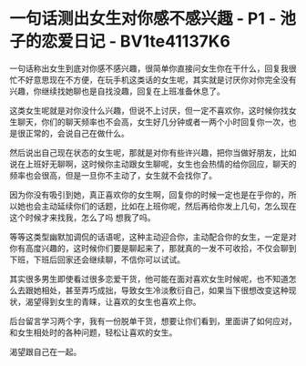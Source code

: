 # 一句话测出女生对你感不感兴趣 - P1 - 池子的恋爱日记 - BV1te41137K6

一句话称出女生到底对你感不感兴趣，很简单你直接问女生你在干什么，回复我很忙不好意思现在不方便，在玩手机这类话的女生呢，其实就是讨厌你对你完全没有兴趣，你继续找她聊也是自找没趣，回复在上班准备休息了。

这类女生呢就是对你没什么兴趣，但说不上讨厌，但一定不喜欢你，这时候你找女生聊天，你们的聊天频率也不会高，女生好几分钟或者一两个小时回复你一次，也是很正常的，会说自己在做什么。

然后说出自己现在状态的女生呢，那就是对你有些许兴趣，把你当做好朋友，比如说在上班好无聊啊，这时候你主动跟女生聊呢，女生也会热情的给你回应，聊天的频率也会很高，但是一旦你不主动了，女生就不会找你了。

因为你没有吸引到她，真正喜欢你的女生啊，回复你的时候一定也是在乎你的，所以她也会主动延续你们的话题，比如在上班你呢，然后再给你发上几句，怎么现在这个时候才来找我，怎么了吗 想我了吗。

等等这类型幽默加调侃的话语呢，这种主动迎合你，主动配合你的女生，一定是对你有高度兴趣的，这时候你们要是聊起来了，那就真的一发不可收拾，不仅会聊到下班，下班后回家还会继续聊，不信你可以试试。

其实很多男生即使看过很多恋爱干货，他可能在面对喜欢女生时候呢，也不知道怎么去跟她相处，甚至弄巧成拙，导致女生冷淡敷衍自己，如果当下很想改变这种现状，渴望得到女生的青睐，让喜欢的女生也喜欢上你。

后台留言学习两个字，我有一份脱单干货，想要让你们看到，里面讲了如何应对，和女生相处时的各种问题，轻松让喜欢的女生。

渴望跟自己在一起。